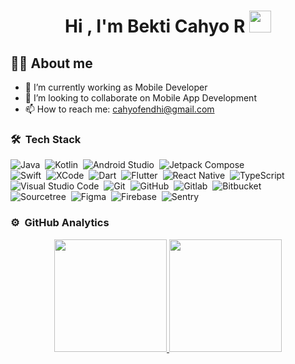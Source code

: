 <h1 align="center">Hi , I'm Bekti Cahyo R <img src="https://media.giphy.com/media/hvRJCLFzcasrR4ia7z/giphy.gif" width="35"></h1>

## :sassy_man:  About me
- 🔭 I’m currently working as Mobile Developer
- 👯 I’m looking to collaborate on Mobile App Development 
- 📫 How to reach me: cahyofendhi@gmail.com



### 🛠 &nbsp;Tech Stack

![Java](https://img.shields.io/badge/-Java-05122A?style=flat&logo=Java&logoColor=FFA518)&nbsp;
![Kotlin](https://img.shields.io/badge/-Kotlin-05122A?style=flat&logo=Kotlin&logoColor=7F52FF)&nbsp;
![Android Studio](https://img.shields.io/badge/-Android%20Studio-05122A?style=flat&logo=android-studio&logoColor=3DDC84)&nbsp;
![Jetpack Compose](https://img.shields.io/badge/-Jetpack%20Compose-05122A?style=flat&logo=jetpack-compose&logoColor=4285F4)\
![Swift](https://img.shields.io/badge/-Swift-05122A?style=flat&logo=Swift&logoColor=F05138)&nbsp;
![XCode](https://img.shields.io/badge/-Xcode-05122A?style=flat&logo=xcode&logoColor=147EFB)&nbsp;
![Dart](https://img.shields.io/badge/-Dart-05122A?style=flat&logo=dart&logoColor=0175C2)&nbsp;
![Flutter](https://img.shields.io/badge/-Flutter-05122A?style=flat&logo=flutter&logoColor=02569B)&nbsp;
![React Native](https://img.shields.io/badge/-React-05122A?style=flat&logo=react&logoColor=#61DAFB)&nbsp;
![TypeScript](https://img.shields.io/badge/-TypeScript-05122A?style=flat&logo=typescript&logoColor=##3178C6)\
![Visual Studio Code](https://img.shields.io/badge/-Visual%20Studio%20Code-05122A?style=flat&logo=visual-studio-code&logoColor=007ACC)&nbsp;
![Git](https://img.shields.io/badge/-Git-05122A?style=flat&logo=git)&nbsp;
![GitHub](https://img.shields.io/badge/-GitHub-05122A?style=flat&logo=github)&nbsp;
![Gitlab](https://img.shields.io/badge/-Gitlab-05122A?style=flat&logo=gitlab&logoColor=FCA121)&nbsp;
![Bitbucket](https://img.shields.io/badge/-Bitbucket-05122A?style=flat&logo=bitbucket&logoColor=0052CC)\
![Sourcetree](https://img.shields.io/badge/-Sourcetree-05122A?style=flat&logo=Sourcetree&logoColor=0052CC)&nbsp;
![Figma](https://img.shields.io/badge/-Figma-05122A?style=flat&logo=figma&logoColor=F24E1E)&nbsp;
![Firebase](https://img.shields.io/badge/-Firebase-05122A?style=flat&logo=firebase&logoColor=FFCA28)&nbsp;
![Sentry](https://img.shields.io/badge/-Sentry-05122A?style=flat&logo=sentry&logoColor=362D59)&nbsp;



### ⚙️ &nbsp;GitHub Analytics

<p align="center">
<a href="https://github.com/cahyofendhi">
  <img height="180em" src="https://github-readme-stats-eight-theta.vercel.app/api?username=cahyofendhi&show_icons=true&theme=algolia&include_all_commits=true&count_private=true"/>
  <img height="180em" src="https://github-readme-stats-eight-theta.vercel.app/api/top-langs/?username=cahyofendhi&layout=compact&langs_count=8&theme=algolia"/>
</a>
</p>
